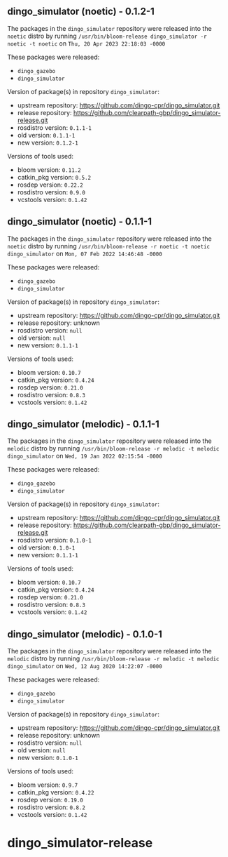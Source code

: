 ## dingo_simulator (noetic) - 0.1.2-1

The packages in the `dingo_simulator` repository were released into the `noetic` distro by running `/usr/bin/bloom-release dingo_simulator -r noetic -t noetic` on `Thu, 20 Apr 2023 22:18:03 -0000`

These packages were released:
- `dingo_gazebo`
- `dingo_simulator`

Version of package(s) in repository `dingo_simulator`:

- upstream repository: https://github.com/dingo-cpr/dingo_simulator.git
- release repository: https://github.com/clearpath-gbp/dingo_simulator-release.git
- rosdistro version: `0.1.1-1`
- old version: `0.1.1-1`
- new version: `0.1.2-1`

Versions of tools used:

- bloom version: `0.11.2`
- catkin_pkg version: `0.5.2`
- rosdep version: `0.22.2`
- rosdistro version: `0.9.0`
- vcstools version: `0.1.42`


## dingo_simulator (noetic) - 0.1.1-1

The packages in the `dingo_simulator` repository were released into the `noetic` distro by running `/usr/bin/bloom-release -r noetic -t noetic dingo_simulator` on `Mon, 07 Feb 2022 14:46:48 -0000`

These packages were released:
- `dingo_gazebo`
- `dingo_simulator`

Version of package(s) in repository `dingo_simulator`:

- upstream repository: https://github.com/dingo-cpr/dingo_simulator.git
- release repository: unknown
- rosdistro version: `null`
- old version: `null`
- new version: `0.1.1-1`

Versions of tools used:

- bloom version: `0.10.7`
- catkin_pkg version: `0.4.24`
- rosdep version: `0.21.0`
- rosdistro version: `0.8.3`
- vcstools version: `0.1.42`


## dingo_simulator (melodic) - 0.1.1-1

The packages in the `dingo_simulator` repository were released into the `melodic` distro by running `/usr/bin/bloom-release -r melodic -t melodic dingo_simulator` on `Wed, 19 Jan 2022 02:15:54 -0000`

These packages were released:
- `dingo_gazebo`
- `dingo_simulator`

Version of package(s) in repository `dingo_simulator`:

- upstream repository: https://github.com/dingo-cpr/dingo_simulator.git
- release repository: https://github.com/clearpath-gbp/dingo_simulator-release.git
- rosdistro version: `0.1.0-1`
- old version: `0.1.0-1`
- new version: `0.1.1-1`

Versions of tools used:

- bloom version: `0.10.7`
- catkin_pkg version: `0.4.24`
- rosdep version: `0.21.0`
- rosdistro version: `0.8.3`
- vcstools version: `0.1.42`


## dingo_simulator (melodic) - 0.1.0-1

The packages in the `dingo_simulator` repository were released into the `melodic` distro by running `/usr/bin/bloom-release -r melodic -t melodic dingo_simulator` on `Wed, 12 Aug 2020 14:22:07 -0000`

These packages were released:
- `dingo_gazebo`
- `dingo_simulator`

Version of package(s) in repository `dingo_simulator`:

- upstream repository: https://github.com/dingo-cpr/dingo_simulator.git
- release repository: unknown
- rosdistro version: `null`
- old version: `null`
- new version: `0.1.0-1`

Versions of tools used:

- bloom version: `0.9.7`
- catkin_pkg version: `0.4.22`
- rosdep version: `0.19.0`
- rosdistro version: `0.8.2`
- vcstools version: `0.1.42`


# dingo_simulator-release